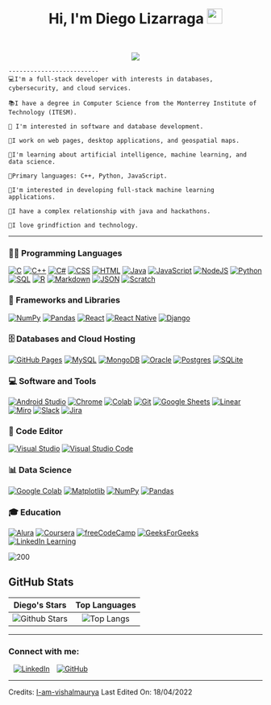 <h1 align="center">
Hi, I'm Diego Lizarraga
  <img src="https://media.giphy.com/media/hvRJCLFzcasrR4ia7z/giphy.gif" width="30"></h1>
<br/>

<!-- Typing SVG by ![wp7684195](https://github.com/user-attachments/assets/5ce2c8e7-2ca2-4b12-a686-1a73a7735836)
DenverCoder1 - https://github.com/DenverCoder1/readme-typing-svg -->
<p align="center">
  <a href="https://github.com/DenverCoder1/readme-typing-svg"><img src="https://readme-typing-svg.herokuapp.com?lines=Computer+Science+Student;Full+Stack+Web+Developer;Freelancer;DS%20|%20AI%20|%20ML%20Enthusiastic;Always%20learning%20new%20things&center=true&width=380&height=45"></a>
</p>




```
-------------------------
💻I'm a full-stack developer with interests in databases, cybersecurity, and cloud services.

📚I have a degree in Computer Science from the Monterrey Institute of Technology (ITESM).

📝 I'm interested in software and database development.

🔭I work on web pages, desktop applications, and geospatial maps.

🌱I'm learning about artificial intelligence, machine learning, and data science.

🌟Primary languages: C++, Python, JavaScript.

🚩I'm interested in developing full-stack machine learning applications.

💖I have a complex relationship with java ​​and hackathons.

💽I love grindfiction and technology.
```
<hr>


### 👨‍💻 Programming Languages

<p>
 

  <a href="https://github.com/search?q=user%3ADenverCoder1+is%3Arepo+language%3Ac"><img alt="C" src="https://img.shields.io/badge/C-%2300599C.svg?logo=c&logoColor=white"></a>
  <a href="https://github.com/search?q=user%3ADenverCoder1+is%3Arepo+language%3Acpp"><img alt="C++" src="https://img.shields.io/badge/C++-%2300599C.svg?logo=c%2B%2B&logoColor=white"></a>
  <a href="https://github.com/search?q=user%3ADenverCoder1+is%3Arepo+language%3Acsharp"><img alt="C#" src="https://img.shields.io/badge/C%23-%23239120.svg?logo=c-sharp&logoColor=white"></a>
  <a href="https://github.com/search?q=user%3ADenverCoder1+is%3Arepo+language%3Acss"><img alt="CSS" src="https://img.shields.io/badge/CSS%20-%231572B6.svg?logo=css3&logoColor=white"></a>
  <a href="https://github.com/search?q=user%3ADenverCoder1+is%3Arepo+language%3Ahtml"><img alt="HTML" src="https://img.shields.io/badge/HTML%20-%23E34F26.svg?logo=html5&logoColor=white"></a>
  <a href="https://github.com/search?q=user%3ADenverCoder1+is%3Arepo+language%3Ajava"><img alt="Java" src="https://img.shields.io/badge/Java-%23007396.svg?logo=java&logoColor=white"></a>
  <a href="https://github.com/search?q=user%3ADenverCoder1+is%3Arepo+language%3Ajavascript"><img alt="JavaScript" src="https://img.shields.io/badge/JavaScript%20-%23F7DF1E.svg?logo=javascript&logoColor=black"></a>
  <a href="https://github.com/search?q=user%3ADenverCoder1+is%3Arepo+language%3Ajavascript"><img alt="NodeJS" src="https://img.shields.io/badge/Node.js%20-%2343853D.svg?logo=node.js&logoColor=white"></a>
  <a href="https://github.com/search?q=user%3ADenverCoder1+is%3Arepo+language%3Apython"><img alt="Python" src="https://img.shields.io/badge/Python%20-%2314354C.svg?logo=python&logoColor=white"></a>
  <a href="https://github.com/search?q=user%3ADenverCoder1+is%3Arepo+language%3Asql"><img alt="SQL" src="https://img.shields.io/badge/SQL%20-%23025E8C.svg?logo=amazon-dynamodb&logoColor=white"></a>
   <a href="#"><img alt="R" src="https://img.shields.io/badge/R-%23276DC3.svg?logo=r&logoColor=white"></a>
  <a href="#"><img alt="Markdown" src="https://img.shields.io/badge/Markdown-%23000000.svg?logo=markdown&logoColor=white"></a>
  <a href="#"><img alt="JSON" src="https://img.shields.io/badge/JSON-000?logo=json&logoColor=fff"></a>
  <a href="#"><img alt="Scratch" src="https://img.shields.io/badge/Scratch-4D97FF?logo=scratch&logoColor=fff"></a>
</p>


### 🧰 Frameworks and Libraries

<p>
    <a href="#"><img alt="NumPy" src="https://img.shields.io/badge/Numpy%20-%23013243.svg?logo=numpy&logoColor=white"></a>
    <a href="#"><img alt="Pandas" src="https://img.shields.io/badge/Pandas%20-%23150458.svg?logo=pandas&logoColor=white"></a>
    <a href="#"><img alt="React" src="https://img.shields.io/badge/React-20232A?style=for-the-badge&logo=react&logoColor=61DAFB"></a>
    <a href="#"><img alt="React Native" src="https://img.shields.io/badge/React_Native-20232A?style=for-the-badge&logo=react&logoColor=61DAFB"></a>
    <a href="#"><img alt="Django" src="https://img.shields.io/badge/Django-092E20?style=for-the-badge&logo=django&logoColor=white"></a>

</p>

### 🗄️ Databases and Cloud Hosting

<p>
  <a href="#"><img alt="GitHub Pages" src="https://img.shields.io/badge/GitHub%20Pages-%23327FC7.svg?logo=github&logoColor=white"></a>
  <a href="#"><img alt="MySQL" src="https://img.shields.io/badge/MySQL-00000F?style=for-the-badge&logo=mysql&logoColor=white"></a>
  <a href="#"><img alt="MongoDB" src="https://img.shields.io/badge/MongoDB-%234ea94b.svg?logo=mongodb&logoColor=white"></a>
  <a href="#"><img alt="Oracle" src="https://custom-icon-badges.demolab.com/badge/Oracle-F80000?logo=oracle&logoColor=fff"></a>
  <a href="#"><img alt="Postgres" src="https://img.shields.io/badge/Postgres-%23316192.svg?logo=postgresql&logoColor=white"></a>
  <a href="#"><img alt="SQLite" src="https://img.shields.io/badge/SQLite-%2307405e.svg?logo=sqlite&logoColor=white"></a>
</p>

### 💻 Software and Tools

<p>
  <a href="#"><img alt="Android Studio" src="https://img.shields.io/badge/Android%20Studio-008678.svg?logo=android-studio&logoColor=white"></a>
  <a href="#"><img alt="Chrome" src="https://img.shields.io/badge/Chrome-3DDC84?logo=google-chrome&logoColor=white"></a>
  <a href="#"><img alt="Colab" src="https://img.shields.io/badge/Colab-00b56a.svg?logo=google-colab&logoColor=white"></a>
  <a href="#"><img alt="Git" src="https://img.shields.io/badge/Git%20-%23F05033.svg?logo=git&logoColor=white"></a>
  <a href="#"><img alt="Google Sheets" src="https://img.shields.io/badge/Google%20Sheets%20-%2334A853.svg?logo=google%20sheets&logoColor=white"></a>
  <a href="#"><img alt="Linear" src="https://img.shields.io/badge/Linear-5E6AD2?logo=linear&logoColor=fff"></a>
  <a href="#"><img alt="Miro" src="https://img.shields.io/badge/Miro-050038?logo=miro&logoColor=fff"></a>
  <a href="#"><img alt="Slack" src="https://img.shields.io/badge/Slack-4A154B?logo=slack&logoColor=fff"></a>
  <a href="#"><img alt="Jira" src="https://img.shields.io/badge/Jira-0052CC?logo=jira&logoColor=fff"></a>
</p>


### 🔎 Code Editor
<p>
    
 
[![Visual Studio](https://custom-icon-badges.demolab.com/badge/Visual%20Studio-5C2D91.svg?&logo=visualstudio&logoColor=white)](#) 
[![Visual Studio Code](https://custom-icon-badges.demolab.com/badge/Visual%20Studio%20Code-0078d7.svg?logo=vsc&logoColor=white)](#) 
</p>

### 📊 Data Science

<p>
  <a href="#"><img alt="Google Colab" src="https://img.shields.io/badge/Google%20Colab-F9AB00?logo=googlecolab&logoColor=fff"></a>
  <a href="#"><img alt="Matplotlib" src="https://custom-icon-badges.demolab.com/badge/Matplotlib-71D291?logo=matplotlib&logoColor=fff"></a>
  <a href="#"><img alt="NumPy" src="https://img.shields.io/badge/NumPy-4DABCF?logo=numpy&logoColor=fff"></a>
  <a href="#"><img alt="Pandas" src="https://img.shields.io/badge/Pandas-150458?logo=pandas&logoColor=fff"></a>
</p>


### 🎓 Education

<p>
  <a href="#"><img alt="Alura" src="https://custom-icon-badges.demolab.com/badge/Alura-001332?logo=alura-white&logoColor=fff"></a>
  <a href="#"><img alt="Coursera" src="https://img.shields.io/badge/Coursera-0056D2?logo=coursera&logoColor=fff"></a>
  <a href="#"><img alt="freeCodeCamp" src="https://img.shields.io/badge/freeCodeCamp-0A0A23?logo=freecodecamp&logoColor=fff"></a>
  <a href="#"><img alt="GeeksForGeeks" src="https://img.shields.io/badge/GeeksforGeeks-298D46?logo=geeksforgeeks&logoColor=white"></a>
  <a href="#"><img alt="LinkedIn Learning" src="https://custom-icon-badges.demolab.com/badge/LinkedIn%20Learning-0A66C2?logo=linkedin-white&logoColor=fff"></a>
</p>



![200](https://github.com/user-attachments/assets/8de0e7c9-d19e-42b4-a310-a4ee6b47f047)


## GitHub Stats
    
|                                                                                                      Diego's Stars                                                                                                       |                                                           Top Languages                                                           |      
|:-------------------------------------------------------------------------------------------------------------------------------------------------------------------------------------------------------------------------:|:---------------------------------------------------------------------------------------------------------------------------------:|
| ![Github Stars](https://github-readme-stats.vercel.app/api?username=DiegoLizarraga&show_icons=true&locale=en&count_private=true&hide_rank=true&custom_title=My%20GitHub%20Stats&disable_animations=true&theme=algolia) | ![Top Langs](https://github-readme-stats.vercel.app/api/top-langs/?username=DiegoLizarraga&langs_count=8&theme=algolia&layout=compact) |

------





<h3> Connect with me:</h3>
<a style="margin-left: 10px;"  target="_blank" href="https://www.linkedin.com/in/diegolizarragasanchez/"><img alt="LinkedIn" title="My LinkedIn" src="https://img.icons8.com/doodle/40/000000/linkedin--v2.png"></a>
<a style="margin-left: 10px;" target="_blank" href="https://github.com/DiegoLizarraga"><img alt="GitHub" title="My GitHub" src="https://img.icons8.com/doodle/40/000000/github--v1.png"></a>

---


Credits: [I-am-vishalmaurya](https://github.com/I-am-vishalmaurya)
Last Edited On: 18/04/2022

